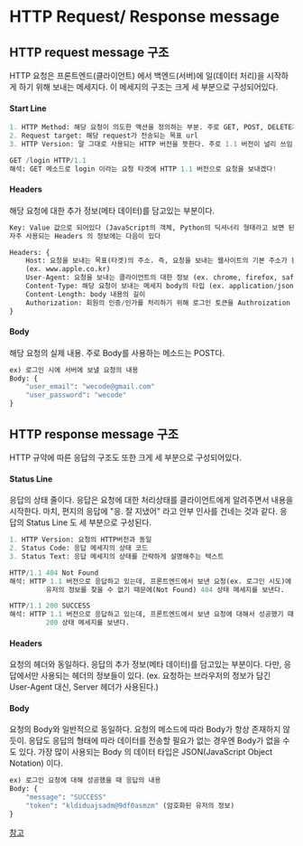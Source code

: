 # HTTP Request/ Response message
## HTTP request message 구조
HTTP 요청은 프론트엔드(클라이언트) 에서 백엔드(서버)에 일(데이터 처리)을 시작하게 하기 위해 보내는 메세지다. 이 메세지의 구조는 크게 세 부분으로 구성되어있다. 
#### Start Line
```python
1. HTTP Method: 해당 요청이 의도한 액션을 정의하는 부분. 주로 GET, POST, DELETE가 많이 쓰임
2. Request target: 해당 request가 전송되는 목표 url 
3. HTTP Version: 말 그대로 사용되는 HTTP 버전을 뜻한다. 주로 1.1 버전이 널리 쓰임

GET /login HTTP/1.1
해석: GET 메소드로 login 이라는 요청 타겟에 HTTP 1.1 버전으로 요청을 보내겠다!
```
#### Headers
해당 요청에 대한 추가 정보(메타 데이터)를 담고있는 부분이다. 
```python
Key: Value 값으로 되어있다 (JavaScript의 객체, Python의 딕셔너리 형태라고 보면 된다)
자주 사용되는 Headers 의 정보에는 다음이 있다 

Headers: {
	Host: 요청을 보내는 목표(타겟)의 주소. 즉, 요청을 보내는 웹사이트의 기본 주소가 된다
	(ex. www.apple.co.kr)
	User-Agent: 요청을 보내는 클라이언트의 대한 정보 (ex. chrome, firefox, safari, explorer)
	Content-Type: 해당 요청이 보내는 메세지 body의 타입 (ex. application/json)
	Content-Length: body 내용의 길이
	Authorization: 회원의 인증/인가를 처리하기 위해 로그인 토큰을 Authroization 에 담는다
}
```
#### Body
해당 요청의 실제 내용. 주로 Body를 사용하는 메소드는 POST다. 
```python
ex) 로그인 시에 서버에 보낼 요청의 내용
Body: {
	"user_email": "wecode@gmail.com"
	"user_password": "wecode"
}
```
## HTTP response message 구조
HTTP 규약에 따른 응답의 구조도 또한 크게 세 부분으로 구성되어있다.
#### Status Line
응답의 상태 줄이다. 응답은 요청에 대한 처리상태를 클라이언트에게 알려주면서 내용을 시작한다. 마치, 편지의 응답에 "응. 잘 지냈어" 라고 안부 인사를 건네는 것과 같다. 응답의 Status Line 도 세 부분으로 구성된다.
```python
1. HTTP Version: 요청의 HTTP버전과 동일
2. Status Code: 응답 메세지의 상태 코드
3. Status Text: 응답 메세지의 상태를 간략하게 설명해주는 텍스트

HTTP/1.1 404 Not Found
해석: HTTP 1.1 버전으로 응답하고 있는데, 프론트엔드에서 보낸 요청(ex. 로그인 시도)에 대해서
		 유저의 정보를 찾을 수 없기 때문에(Not Found) 404 상태 메세지를 보낸다.

HTTP/1.1 200 SUCCESS
해석: HTTP 1.1 버전으로 응답하고 있는데, 프론트엔드에서 보낸 요청에 대해서 성공했기 때문에
		 200 상태 메세지를 보낸다.
```
#### Headers
요청의 헤더와 동일하다. 응답의 추가 정보(메타 데이터)를 담고있는 부분이다. 다만, 응답에서만 사용되는 헤더의 정보들이 있다. (ex. 요청하는 브라우저의 정보가 담긴 User-Agent 대신, Server 헤더가 사용된다.)
#### Body
요청의 Body와 일반적으로 동일하다. 요청의 메소드에 따라 Body가 항상 존재하지 않듯이. 응답도 응답의 형태에 따라 데이터를 전송할 필요가 없는 경우엔 Body가 없을 수도 있다. 가장 많이 사용되는 Body 의 데이터 타입은 JSON(JavaScript Object Notation) 이다.
```python
ex) 로그인 요청에 대해 성공했을 때 응답의 내용
Body: {
	"message": "SUCCESS"
	"token": "kldiduajsadm@9df0asmzm" (암호화된 유저의 정보)
}
```
[참고](https://developer.mozilla.org/ko/docs/Web/HTTP/Messages/)
